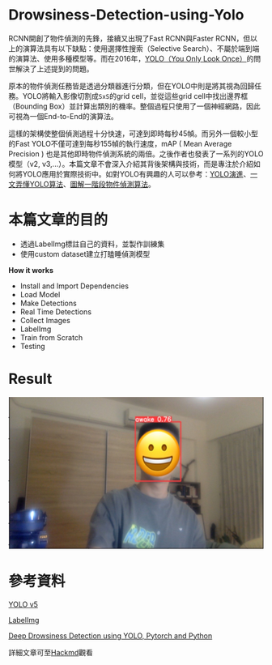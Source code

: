 # Drowsiness-Detection-using-Yolo
RCNN開創了物件偵測的先鋒，接續又出現了Fast RCNN與Faster RCNN，但以上的演算法具有以下缺點：使用選擇性搜索（Selective Search）、不屬於端到端的演算法、使用多種模型等。而在2016年，[YOLO（You Only Look Once）](https://www.cv-foundation.org/openaccess/content_cvpr_2016/papers/Redmon_You_Only_Look_CVPR_2016_paper.pdf)的問世解決了上述提到的問題。

原本的物件偵測任務皆是透過分類器進行分類，但在YOLO中則是將其視為回歸任務。YOLO將輸入影像切割成```SxS```的grid cell，並從這些grid cell中找出邊界框（Bounding Box）並計算出類別的機率。整個過程只使用了一個神經網路，因此可視為一個End-to-End的演算法。

這樣的架構使整個偵測過程十分快速，可達到即時每秒45幀。而另外一個較小型的Fast YOLO不僅可達到每秒155幀的執行速度，mAP ( Mean Average Precision ) 也是其他即時物件偵測系統的兩倍。之後作者也發表了一系列的YOLO模型（v2, v3,...）。本篇文章不會深入介紹其背後架構與技術，而是專注於介紹如何將YOLO應用於實際技術中。如對YOLO有興趣的人可以參考：[YOLO演進](https://medium.com/ching-i/yolo演進-2-85ee99d114a1)、[一文弄懂YOLO算法](https://zhuanlan.zhihu.com/p/52661111)、[圖解一階段物件偵測算法](https://youtu.be/sq_OfIhb5Oc?si=_DSNkeWUBJBch63T)。

# **本篇文章的目的**
- 透過LabelImg標註自己的資料，並製作訓練集
- 使用custom dataset建立打瞌睡偵測模型

**How it works**
- Install and Import Dependencies
- Load Model
- Make Detections
- Real Time Detections
- Collect Images
- LabelImg
- Train from Scratch
- Testing

# Result
<img width="600" height="300" src="./result.JPG"/>

# 參考資料
[YOLO v5](https://github.com/ultralytics/yolov5.git)

[LabelImg](https://github.com/HumanSignal/labelImg.git)

[Deep Drowsiness Detection using YOLO, Pytorch and Python](https://youtu.be/tFNJGim3FXw?si=OZH1QIqIxVB4e5vM)

詳細文章可至[Hackmd](https://hackmd.io/@chrish0729/HJumJZ4Mp)觀看
